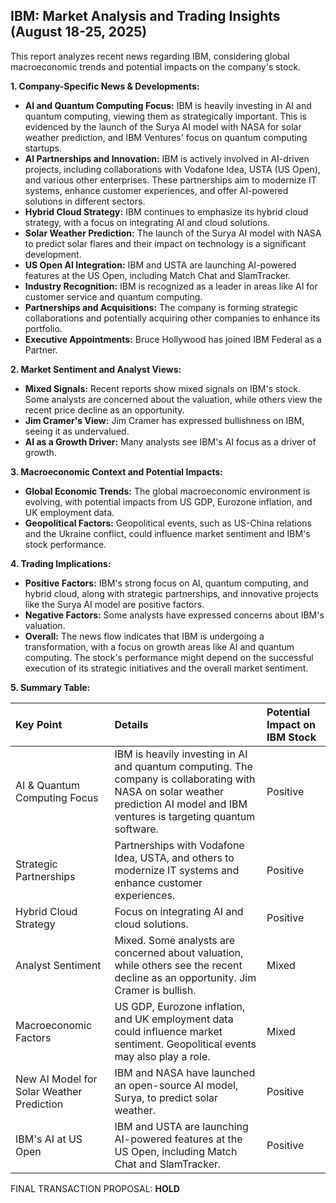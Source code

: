 ## IBM: Market Analysis and Trading Insights (August 18-25, 2025)

This report analyzes recent news regarding IBM, considering global macroeconomic trends and potential impacts on the company's stock.

**1. Company-Specific News & Developments:**

*   **AI and Quantum Computing Focus:** IBM is heavily investing in AI and quantum computing, viewing them as strategically important. This is evidenced by the launch of the Surya AI model with NASA for solar weather prediction, and IBM Ventures' focus on quantum computing startups.
*   **AI Partnerships and Innovation:** IBM is actively involved in AI-driven projects, including collaborations with Vodafone Idea, USTA (US Open), and various other enterprises. These partnerships aim to modernize IT systems, enhance customer experiences, and offer AI-powered solutions in different sectors.
*   **Hybrid Cloud Strategy:** IBM continues to emphasize its hybrid cloud strategy, with a focus on integrating AI and cloud solutions.
*   **Solar Weather Prediction:** The launch of the Surya AI model with NASA to predict solar flares and their impact on technology is a significant development.
*   **US Open AI Integration:** IBM and USTA are launching AI-powered features at the US Open, including Match Chat and SlamTracker.
*   **Industry Recognition:** IBM is recognized as a leader in areas like AI for customer service and quantum computing.
*   **Partnerships and Acquisitions:** The company is forming strategic collaborations and potentially acquiring other companies to enhance its portfolio.
*   **Executive Appointments:** Bruce Hollywood has joined IBM Federal as a Partner.

**2. Market Sentiment and Analyst Views:**

*   **Mixed Signals:** Recent reports show mixed signals on IBM's stock. Some analysts are concerned about the valuation, while others view the recent price decline as an opportunity.
*   **Jim Cramer's View:** Jim Cramer has expressed bullishness on IBM, seeing it as undervalued.
*   **AI as a Growth Driver:** Many analysts see IBM's AI focus as a driver of growth.

**3. Macroeconomic Context and Potential Impacts:**

*   **Global Economic Trends:** The global macroeconomic environment is evolving, with potential impacts from US GDP, Eurozone inflation, and UK employment data.
*   **Geopolitical Factors:** Geopolitical events, such as US-China relations and the Ukraine conflict, could influence market sentiment and IBM's stock performance.

**4. Trading Implications:**

*   **Positive Factors:** IBM's strong focus on AI, quantum computing, and hybrid cloud, along with strategic partnerships, and innovative projects like the Surya AI model are positive factors.
*   **Negative Factors:** Some analysts have expressed concerns about IBM's valuation.
*   **Overall:** The news flow indicates that IBM is undergoing a transformation, with a focus on growth areas like AI and quantum computing. The stock's performance might depend on the successful execution of its strategic initiatives and the overall market sentiment.

**5. Summary Table:**

| Key Point                                  | Details                                                                                                                                                                                                      | Potential Impact on IBM Stock |
| :----------------------------------------- | :------------------------------------------------------------------------------------------------------------------------------------------------------------------------------------------------------------- | :---------------------------- |
| AI & Quantum Computing Focus               | IBM is heavily investing in AI and quantum computing. The company is collaborating with NASA on solar weather prediction AI model and IBM ventures is targeting quantum software.                            | Positive                     |
| Strategic Partnerships                   | Partnerships with Vodafone Idea, USTA, and others to modernize IT systems and enhance customer experiences.                                                                                                 | Positive                     |
| Hybrid Cloud Strategy                      | Focus on integrating AI and cloud solutions.                                                                                                                                                                   | Positive                     |
| Analyst Sentiment                          | Mixed. Some analysts are concerned about valuation, while others see the recent decline as an opportunity. Jim Cramer is bullish.                                                                            | Mixed                        |
| Macroeconomic Factors                      | US GDP, Eurozone inflation, and UK employment data could influence market sentiment. Geopolitical events may also play a role.                                                                               | Mixed                        |
| New AI Model for Solar Weather Prediction | IBM and NASA have launched an open-source AI model, Surya, to predict solar weather.                                                                                                                            | Positive                     |
| IBM's AI at US Open                      | IBM and USTA are launching AI-powered features at the US Open, including Match Chat and SlamTracker.                                                                                                         | Positive                     |

FINAL TRANSACTION PROPOSAL: **HOLD**